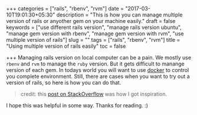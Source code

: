 +++
categories = ["rails", "rbenv", "rvm"]
date = "2017-03-10T19:01:30+05:30"
description = "This is how you can manage multiple version of rails or anyother gem on your machine easily."
draft = false
keywords = ["use different rails version", "manage rails version ubuntu", "manage gem version with rbenv", "manage gem version with rvm", "use multiple version of rails"]
slug = ""
tags = ["rails", "rbenv", "rvm"]
title = "Using multiple version of rails easily"
toc = false

+++
Managing rails version on local computer can be a pain. We mostly use `rbenv` and `rvm` to manage the `ruby` version. But it gets difficult to manange version of each gem. In todays world you will want to use [docker](https://www.docker.com/) to control you complete environment. Still, there are cases when you want to try out a version of rails, so here is how you can do that.


<script type="text/javascript" src="https://asciinema.org/a/90t07lcrwl2scjlrzqdvqgtmb.js" id="asciicast-90t07lcrwl2scjlrzqdvqgtmb" async></script>

> credit: this [post on StackOverflow](http://stackoverflow.com/questions/8877772/how-do-you-use-multiple-rails-versions-with-rbenv) was how I got inspiration.

I hope this was helpful in some way. Thanks for reading. :)
